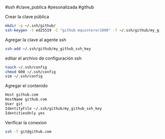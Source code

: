 #ssh #clave_publica #pesonalizada #github

Crear la clave pública
```bash
mkdir -p ~/.ssh/github/
ssh-keygen -t ed25519 -C "github mquinteror1000" -f ~/.ssh/github/my_github_ssh_key
```
Agregar la clave al agente ssh
```bash
ssh-add ~/.ssh/github/my_github_ssh_key
```
editar el archivo de configuración ssh
```bash
touch ~/.ssh/config
chmod 600 ~/.ssh/config
vim ~/.ssh/config
```
Agregar el contenido
```bash
Host github.com 
HostName github.com
User git
IdentityFile ~/.ssh/github/my_github_ssh_key
IdentitiesOnly yes
```
Verificar la conexion
```bash
ssh -T git@github.com
```
